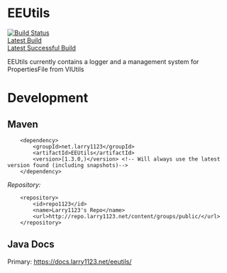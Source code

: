 EEUtils
=======

[![Build Status](https://ci.larry1123.net/job/EEUtils/badge/icon)](https://ci.larry1123.net/job/EEUtils/)  
[Latest Build](https://ci.larry1123.net/job/EEUtils/lastBuild/)  
[Latest Successful Build](https://ci.larry1123.net/job/EEUtils/lastSuccessfulBuild/)

EEUtils currently contains a logger and a management system for PropertiesFile from VIUtils

Development
=============

Maven
-------------

        <dependency>
            <groupId>net.larry1123</groupId>
            <artifactId>EEUtils</artifactId>
            <version>[1.3.0,)</version> <!-- Will always use the latest version found (including snapshots)-->
        </dependency>


*Repository:*

        <repository>
            <id>repo1123</id>
            <name>Larry1123's Repo</name>
            <url>http://repo.larry1123.net/content/groups/public/</url>
        </repository>

Java Docs
-------------

Primary: https://docs.larry1123.net/eeutils/
